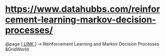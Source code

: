 # https://www.datahubbs.com/reinforcement-learning-markov-decision-processes/

@page [\[ LINK \]](https-www.datahubbs.com-reinforcement-learning-markov-decision-processes.md) -> Reinforcement Learning and Markov Decision Processes \&GridWorld
